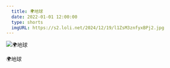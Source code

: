 ```yaml
---
  title: 🌍地球
  date: 2022-01-01 12:00:00
  type: shorts
  imgURL: https://s2.loli.net/2024/12/19/l1ZsM3znfyxBPj2.jpg
---
```


![🌍地球](https://s2.loli.net/2024/12/19/l1ZsM3znfyxBPj2.jpg)

🌍地球
